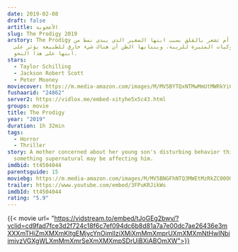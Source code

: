 ```yaml
---
date: 2019-02-08
draft: false
artitle: الأعجوبة
slug: The Prodigy 2019
arstory: The Prodigy الأعجوبة أم تشعر بالقلق بسبب ابنها الصغير الذي يبدي نمط من
  السلوكيات المثيرة للريبة، وينتابها الظن أن هناك شيء خارق للطبيعة يؤثر على
  ابنها على هذا النحو.
stars:
  - Taylor Schilling
  - Jackson Robert Scott
  - Peter Mooney
moviecover: https://m.media-amazon.com/images/M/MV5BYTQxNTMwMmUtMWRkYi00MTRmLTgyYWItYTYwNGZkMWZmMzQ2XkEyXkFqcGdeQXVyMjM4NTM5NDY@._V1_FMjpg_UY864_.jpg
fushaarid: "24862"
server2: https://vidlox.me/embed-xityhe5x5c43.html
groups: movie
title: The Prodigy
year: "2019"
duration: 1h 32min
tags:
  - Horror
  - Thriller
story: A mother concerned about her young son's disturbing behavior thinks
  something supernatural may be affecting him.
imdbid: tt4504044
parentsguide: 15
moviebg: https://m.media-amazon.com/images/M/MV5BNGFhNTQ3MWEtMzRkZC00OGI0LTkwNzUtZTkyNWViM2E5OTM2XkEyXkFqcGdeQXVyNTc5OTMwOTQ@._V1_.jpg
trailer: https://www.youtube.com/embed/3FPuKRJikWs
imdbId: tt4504044
rating: "5.9"
---
```


{{< movie url= "https://vidstream.to/embed/tJoGEg2bwv/?vclid=cd9fad7fce3d2f724c18f6c7ef094dc6b8d81a7a7e00dc7ae26436e3mXXXmTHiZmXMXmKItgEMjycYnOimlIziXMiXmMmXmprUXmXMXmNtHwINbiimivzVGXgWLXmMmXmrSeXmXMXmpSDrUiBXiABOmXW">}}
